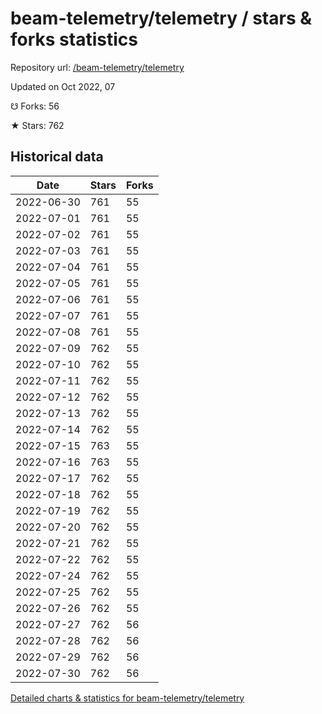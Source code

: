 # beam-telemetry/telemetry / stars & forks statistics

Repository url: [/beam-telemetry/telemetry](https://github.com/beam-telemetry/telemetry)

Updated on Oct 2022, 07

☋ Forks: 56

★ Stars: 762

## Historical data
| Date | Stars | Forks |
|------|-------|-------|
| 2022-06-30 | 761 | 55 | 
| 2022-07-01 | 761 | 55 | 
| 2022-07-02 | 761 | 55 | 
| 2022-07-03 | 761 | 55 | 
| 2022-07-04 | 761 | 55 | 
| 2022-07-05 | 761 | 55 | 
| 2022-07-06 | 761 | 55 | 
| 2022-07-07 | 761 | 55 | 
| 2022-07-08 | 761 | 55 | 
| 2022-07-09 | 762 | 55 | 
| 2022-07-10 | 762 | 55 | 
| 2022-07-11 | 762 | 55 | 
| 2022-07-12 | 762 | 55 | 
| 2022-07-13 | 762 | 55 | 
| 2022-07-14 | 762 | 55 | 
| 2022-07-15 | 763 | 55 | 
| 2022-07-16 | 763 | 55 | 
| 2022-07-17 | 762 | 55 | 
| 2022-07-18 | 762 | 55 | 
| 2022-07-19 | 762 | 55 | 
| 2022-07-20 | 762 | 55 | 
| 2022-07-21 | 762 | 55 | 
| 2022-07-22 | 762 | 55 | 
| 2022-07-24 | 762 | 55 | 
| 2022-07-25 | 762 | 55 | 
| 2022-07-26 | 762 | 55 | 
| 2022-07-27 | 762 | 56 | 
| 2022-07-28 | 762 | 56 | 
| 2022-07-29 | 762 | 56 | 
| 2022-07-30 | 762 | 56 | 


[Detailed charts & statistics for beam-telemetry/telemetry](https://reviewgithub.com/rep/beam-telemetry/telemetry)
